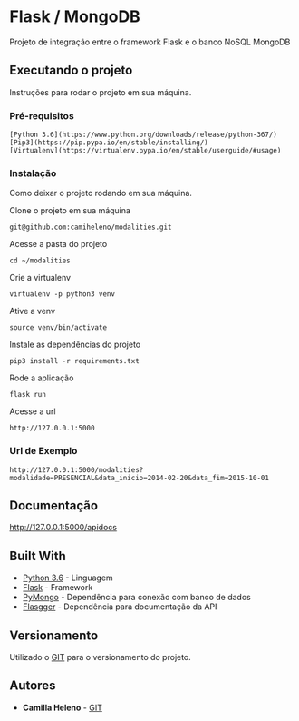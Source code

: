 # Flask / MongoDB

Projeto de integração entre o framework Flask e o banco NoSQL MongoDB

## Executando o projeto

Instruções para rodar o projeto em sua máquina.

### Pré-requisitos

```
[Python 3.6](https://www.python.org/downloads/release/python-367/)
[Pip3](https://pip.pypa.io/en/stable/installing/)
[Virtualenv](https://virtualenv.pypa.io/en/stable/userguide/#usage)
```

### Instalação

Como deixar o projeto rodando em sua máquina.

Clone o projeto em sua máquina

```
git@github.com:camiheleno/modalities.git
```

Acesse a pasta do projeto

```
cd ~/modalities
```

Crie a virtualenv

```
virtualenv -p python3 venv
```

Ative a venv

```
source venv/bin/activate
```

Instale as dependências do projeto

```
pip3 install -r requirements.txt
```

Rode a aplicação

```
flask run
```

Acesse a url
```
http://127.0.0.1:5000
```

### Url de Exemplo

```
http://127.0.0.1:5000/modalities?modalidade=PRESENCIAL&data_inicio=2014-02-20&data_fim=2015-10-01
```

## Documentação

http://127.0.0.1:5000/apidocs

## Built With

* [Python 3.6](https://www.python.org/downloads/release/python-367/) - Linguagem
* [Flask](http://flask.pocoo.org/docs/0.12/quickstart/#a-minimal-application) - Framework
* [PyMongo](https://api.mongodb.com/python/current/tutorial.html) - Dependência para conexão com banco de dados
* [Flasgger](https://github.com/rochacbruno/flasgger) - Dependência para documentação da API


## Versionamento

Utilizado o [GIT](https://git-scm.com/) para o versionamento do projeto.

## Autores

* **Camilla Heleno** - [GIT](https://github.com/camiheleno)
